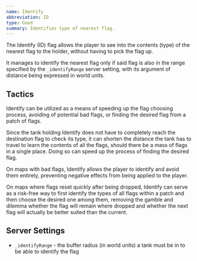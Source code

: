 ```yaml
---
name: Identify
abbreviation: ID
type: Good
summary: Identifies type of nearest flag.
---
```


The Identify (ID) flag allows the player to see into the contents (type) of the nearest flag to the holder, without having to pick the flag up.

It manages to identify the nearest flag only if said flag is also in the range specified by the `_identifyRange` server setting, with its argument of distance being expressed in world units.

## Tactics

Identify can be utilized as a means of speeding up the flag choosing process, avoiding of potential bad flags, or finding the desired flag from a patch of flags.

Since the tank holding Identify does not have to completely reach the destination flag to check its type, it can shorten the distance the tank has to travel to learn the contents of all the flags, should there be a mass of flags in a single place. Doing so can speed up the process of finding the desired flag.

On maps with bad flags, Identify allows the player to identify and avoid them entirely, preventing negative effects from being applied to the player.

On maps where flags reset quickly after being dropped, Identify can serve as a risk-free way to first identify the types of all flags within a patch and then choose the desired one among them, removing the gamble and dilemma whether the flag will remain where dropped and whether the next flag will actually be better suited than the current.

## Server Settings

- `_identifyRange` - the buffer radius (in world units) a tank must be in to be able to identify the flag
